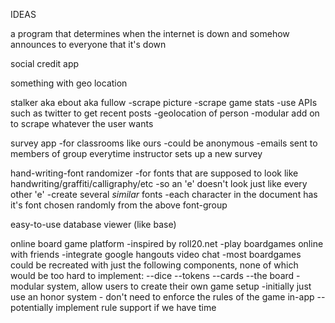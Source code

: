IDEAS

a program that determines when the internet is down and somehow announces to everyone that it's down

social credit app

something with geo location

stalker aka ebout aka fullow
  -scrape picture
  -scrape game stats
  -use APIs such as twitter to get recent posts
  -geolocation of person
  -modular add on to scrape whatever the user wants

survey app
  -for classrooms like ours
  -could be anonymous
  -emails sent to members of group everytime instructor sets up a new survey

hand-writing-font randomizer
  -for fonts that are supposed to look like handwriting/graffiti/calligraphy/etc
  -so an 'e' doesn't look just like every other 'e'
    -create several *similar* fonts
    -each character in the document has it's font chosen randomly from the above font-group

easy-to-use database viewer (like base)

online board game platform
  -inspired by roll20.net
  -play boardgames online with friends
  -integrate google hangouts video chat
  -most boardgames could be recreated with just the following components, none of which would be too hard to implement:
  --dice
  --tokens
  --cards
  --the board
  -modular system, allow users to create their own game setup
  -initially just use an honor system - don't need to enforce the rules of the game in-app
  --potentially implement rule support if we have time